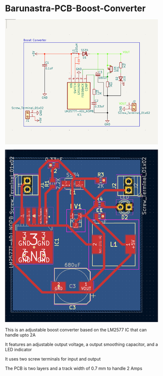 # Barunastra-PCB-Boost-Converter

![](assets/20241129_214043_20241129_213932_Schematic.png)

![](assets/20241129_214055_PCB.png)

This is an adjustable boost converter based on the LM2577 IC that can handle upto 2A

It features an adjustable output voltage, a output smoothing capacitor, and a LED indicator

It uses two screw terminals for input and output

The PCB is two layers and a track width of 0.7 mm to handle 2 Amps
